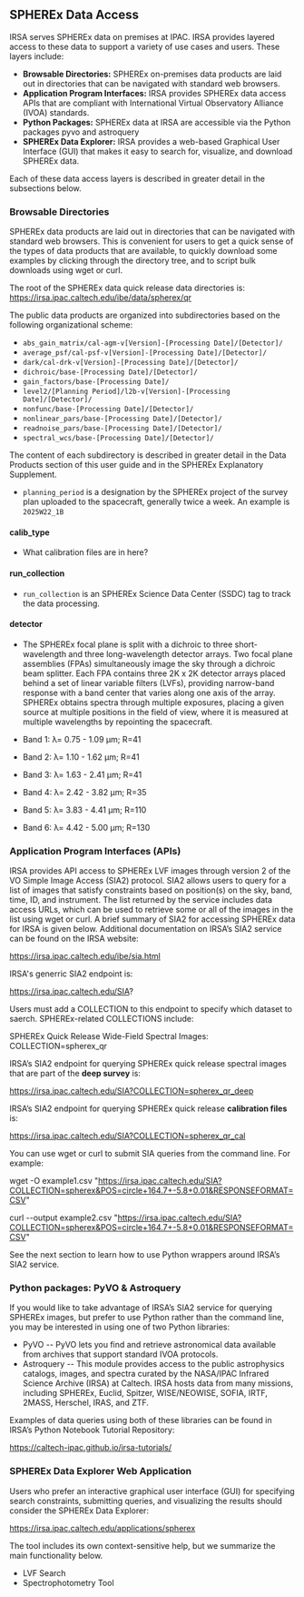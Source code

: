 ## SPHEREx Data Access

IRSA serves SPHEREx data on premises at IPAC. IRSA provides layered access to these data to support a variety of use cases and users. These layers include:

* **Browsable Directories:** SPHEREx on-premises data products are laid out in directories that can be navigated with standard web browsers.
* **Application Program Interfaces:** IRSA provides SPHEREx data access APIs that are compliant with International Virtual Observatory Alliance (IVOA) standards.
* **Python Packages:** SPHEREx data at IRSA are accessible via the Python packages pyvo and astroquery
* **SPHEREx Data Explorer:** IRSA provides a web-based Graphical User Interface (GUI) that makes it easy to search for, visualize, and download SPHEREx data.

Each of these data access layers is described in greater detail in the subsections below.

### Browsable Directories
SPHEREx data products are laid out in directories that can be navigated with standard web browsers. This is convenient for users to get a quick sense of the types of data products that are available, to quickly download some examples by clicking through the directory tree, and to script bulk downloads using wget or curl.

The root of the SPHEREx data quick release data directories is:
https://irsa.ipac.caltech.edu/ibe/data/spherex/qr

The public data products are organized into subdirectories based on the following organizational scheme:
* `abs_gain_matrix/cal-agm-v[Version]-[Processing Date]/[Detector]/`
* `average_psf/cal-psf-v[Version]-[Processing Date]/[Detector]/`
* `dark/cal-drk-v[Version]-[Processing Date]/[Detector]/`
* `dichroic/base-[Processing Date]/[Detector]/`
* `gain_factors/base-[Processing Date]/`
* `level2/[Planning Period]/l2b-v[Version]-[Processing Date]/[Detector]/`
* `nonfunc/base-[Processing Date]/[Detector]/`
* `nonlinear_pars/base-[Processing Date]/[Detector]/`
* `readnoise_pars/base-[Processing Date]/[Detector]/`
* `spectral_wcs/base-[Processing Date]/[Detector]/`

The content of each subdirectory is described in greater detail in the Data Products section of this user guide and in the SPHEREx Explanatory Supplement.



* `planning_period` is a designation by the SPHEREx project of the survey plan uploaded to the spacecraft, generally twice a week.  An example is `2025W22_1B`

#### calib_type

* What calibration files are in here?

#### run_collection

* `run_collection` is an SPHEREx Science Data Center (SSDC) tag to track the data processing.

#### detector

* The SPHEREx focal plane is split with a dichroic to three short-wavelength and three long-wavelength detector arrays. Two focal plane assemblies (FPAs) simultaneously image the sky through a dichroic beam splitter. Each FPA contains three 2K x 2K detector arrays placed behind a set of linear variable filters (LVFs), providing narrow-band response with a band center that varies along one axis of the array. SPHEREx obtains spectra through multiple exposures, placing a given source at multiple positions in the field of view, where it is measured at multiple wavelengths by repointing the spacecraft.

* Band 1: λ= 0.75 - 1.09 µm; R=41
* Band 2: λ= 1.10 - 1.62 µm; R=41
* Band 3: λ= 1.63 - 2.41 µm; R=41
* Band 4: λ= 2.42 - 3.82 µm; R=35
* Band 5: λ= 3.83 - 4.41 µm; R=110
* Band 6: λ= 4.42 - 5.00 µm; R=130


### Application Program Interfaces (APIs)

IRSA provides API access to SPHEREx LVF images through version 2 of the VO Simple Image Access (SIA2) protocol. SIA2 allows users to query for a list of images that satisfy constraints based on position(s) on the sky, band, time, ID, and instrument. The list returned by the service includes data access URLs, which can be used to retrieve some or all of the images in the list using wget or curl. A brief summary of SIA2 for accessing SPHEREx data for IRSA is given below. Additional documentation on IRSA’s SIA2 service can be found on the IRSA website:

https://irsa.ipac.caltech.edu/ibe/sia.html

IRSA's generric SIA2 endpoint is:

https://irsa.ipac.caltech.edu/SIA?

Users must add a COLLECTION to this endpoint to specify which dataset to saerch. SPHEREx-related COLLECTIONS include:

SPHEREx Quick Release Wide-Field Spectral Images: COLLECTION=spherex_qr

IRSA’s SIA2 endpoint for querying SPHEREx quick release spectral images that are part of the **deep survey** is:

https://irsa.ipac.caltech.edu/SIA?COLLECTION=spherex_qr_deep

IRSA’s SIA2 endpoint for querying SPHEREx quick release **calibration files** is:

https://irsa.ipac.caltech.edu/SIA?COLLECTION=spherex_qr_cal

You can use wget or curl to submit SIA queries from the command line. For example:

wget -O example1.csv "https://irsa.ipac.caltech.edu/SIA?COLLECTION=spherex&POS=circle+164.7+-5.8+0.01&RESPONSEFORMAT=CSV"

curl --output example2.csv "https://irsa.ipac.caltech.edu/SIA?COLLECTION=spherex&POS=circle+164.7+-5.8+0.01&RESPONSEFORMAT=CSV"

See the next section to learn how to use Python wrappers around IRSA’s SIA2 service.

### Python packages: PyVO & Astroquery

If you would like to take advantage of IRSA’s SIA2 service for querying SPHEREx images, but prefer to use Python rather than the command line, you may be interested in using one of two Python libraries:

*	PyVO  -- PyVO lets you find and retrieve astronomical data available from archives that support standard IVOA protocols.
*	Astroquery  -- This module provides access to the public astrophysics catalogs, images, and spectra curated by the NASA/IPAC Infrared Science Archive (IRSA) at Caltech. IRSA hosts data from many missions, including SPHEREx, Euclid, Spitzer, WISE/NEOWISE, SOFIA, IRTF, 2MASS, Herschel, IRAS, and ZTF.

Examples of data queries using both of these libraries can be found in IRSA’s Python Notebook Tutorial Repository:

https://caltech-ipac.github.io/irsa-tutorials/

### SPHEREx Data Explorer Web Application

Users who prefer an interactive graphical user interface (GUI) for specifying search constraints, submitting queries, and visualizing the results should consider the SPHEREx Data Explorer:

https://irsa.ipac.caltech.edu/applications/spherex

The tool includes its own context-sensitive help, but we summarize the main functionality below.

* LVF Search
* Spectrophotometry Tool
